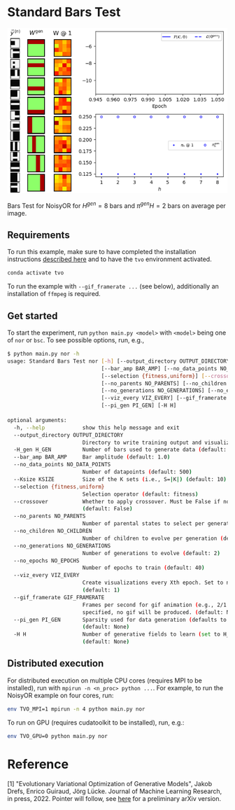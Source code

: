 # Standard Bars Test

![](training.gif)

Bars Test for NoisyOR for $`H^{gen}=8`$ bars and $`\pi^{gen}H=2`$ bars on average per image.


## Requirements
To run this example, make sure to have completed the installation instructions [described here](../../README.md) and to have the `tvo` environment activated.

```bash
conda activate tvo
```

To run the example with `--gif_framerate ...` (see below), additionally an installation of `ffmpeg` is required.


## Get started
To start the experiment, run `python main.py <model>` with `<model>` being one of `nor` or `bsc`. To see possible options, run, e.g., 

```bash
$ python main.py nor -h           
usage: Standard Bars Test nor [-h] [--output_directory OUTPUT_DIRECTORY] [-H_gen H_GEN]
                              [--bar_amp BAR_AMP] [--no_data_points NO_DATA_POINTS] [--Ksize KSIZE]
                              [--selection {fitness,uniform}] [--crossover]
                              [--no_parents NO_PARENTS] [--no_children NO_CHILDREN]
                              [--no_generations NO_GENERATIONS] [--no_epochs NO_EPOCHS]
                              [--viz_every VIZ_EVERY] [--gif_framerate GIF_FRAMERATE]
                              [--pi_gen PI_GEN] [-H H]

optional arguments:
  -h, --help            show this help message and exit
  --output_directory OUTPUT_DIRECTORY
                        Directory to write training output and visualizations to (will be output/<TIMESTAMP> if not specified) (default: None)
  -H_gen H_GEN          Number of bars used to generate data (default: 8)
  --bar_amp BAR_AMP     Bar amplitude (default: 1.0)
  --no_data_points NO_DATA_POINTS
                        Number of datapoints (default: 500)
  --Ksize KSIZE         Size of the K sets (i.e., S=|K|) (default: 10)
  --selection {fitness,uniform}
                        Selection operator (default: fitness)
  --crossover           Whether to apply crossover. Must be False if no_children is specified.
                        (default: False)
  --no_parents NO_PARENTS
                        Number of parental states to select per generation (default: 5)
  --no_children NO_CHILDREN
                        Number of children to evolve per generation (default: 3)
  --no_generations NO_GENERATIONS
                        Number of generations to evolve (default: 2)
  --no_epochs NO_EPOCHS
                        Number of epochs to train (default: 40)
  --viz_every VIZ_EVERY
                        Create visualizations every Xth epoch. Set to no_epochs if not specified.
                        (default: 1)
  --gif_framerate GIF_FRAMERATE
                        Frames per second for gif animation (e.g., 2/1 for 2 fps). If not
                        specified, no gif will be produced. (default: None)
  --pi_gen PI_GEN       Sparsity used for data generation (defaults to 2/H if not specified)
                        (default: None)
  -H H                  Number of generative fields to learn (set to H_gen if not specified)
                        (default: None)
```


## Distributed execution

For distributed execution on multiple CPU cores (requires MPI to be installed), run with `mpirun -n <n_proc> python ...`. For example, to run the NoisyOR example on four cores, run:

```bash
env TVO_MPI=1 mpirun -n 4 python main.py nor
```

To run on GPU (requires cudatoolkit to be installed), run, e.g.:

```bash
env TVO_GPU=0 python main.py nor
```


# Reference
[1] "Evolutionary Variational Optimization of Generative Models", Jakob Drefs, Enrico Guiraud, Jörg Lücke. Journal of Machine Learning Research, in press, 2022. Pointer will follow, see [here](https://arxiv.org/abs/2012.12294) for a preliminary arXiv version.